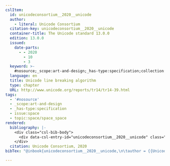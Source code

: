 ```yaml
---
cslItem:
  id: unicodeconsortium__2020__unicode
  author:
    - literal: Unicode Consortium
  citation-key: unicodeconsortium__2020__unicode
  container-title: The Unicode standard 13.0.0
  edition: 13.0.0
  issued:
    date-parts:
      - - 2020
        - 10
        - 3
  keyword: >-
    #nosource;_scope:art-and-design;_has-type:specification;collection::space::space_space
  language: en
  title: Unicode line breaking algorithm
  type: chapter
  URL: http://www.unicode.org/reports/tr14/tr14-39.html
tags:
  - '#nosource'
  - _scope:art-and-design
  - _has-type:specification
  - issue:space
  - topic:space/space_space
rendered:
  bibliography: |-
    <div class="csl-bib-body">
      <div data-csl-entry-id="unicodeconsortium__2020__unicode" class="csl-entry">Unicode Consortium 2020 “Unicode line breaking algorithm,” in <i>The Unicode standard 13.0.0</i>. 13.0.0. Available at: http://www.unicode.org/reports/tr14/tr14-39.html.</div>
    </div>
  citation: Unicode Consortium, 2020
bibTex: "@inbook{unicodeconsortium__2020__unicode,\n\tauthor = {{Unicode Consortium}},\n\tbooktitle = {The {Unicode} standard 13.0.0},\n\tedition = {13.0.0},\n\tyear = {2020},\n\tmonth = {oct 3},\n\ttitle = {Unicode line breaking algorithm},\n\thowpublished = {http://www.unicode.org/reports/tr14/tr14-39.html},\n}\n\n"

---
```

